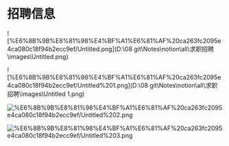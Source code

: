 # 招聘信息

![%E6%8B%9B%E8%81%98%E4%BF%A1%E6%81%AF%20ca263fc2095e4ca080c18f94b2ecc9ef/Untitled.png](D:\08 git\Notes\notion\all\求职招聘\images\Untitled.png)

![%E6%8B%9B%E8%81%98%E4%BF%A1%E6%81%AF%20ca263fc2095e4ca080c18f94b2ecc9ef/Untitled%201.png](D:\08 git\Notes\notion\all\求职招聘\images\Untitled 1.png)

![%E6%8B%9B%E8%81%98%E4%BF%A1%E6%81%AF%20ca263fc2095e4ca080c18f94b2ecc9ef/Untitled%202.png](%E6%8B%9B%E8%81%98%E4%BF%A1%E6%81%AF%20ca263fc2095e4ca080c18f94b2ecc9ef/Untitled%202.png)

![%E6%8B%9B%E8%81%98%E4%BF%A1%E6%81%AF%20ca263fc2095e4ca080c18f94b2ecc9ef/Untitled%203.png](%E6%8B%9B%E8%81%98%E4%BF%A1%E6%81%AF%20ca263fc2095e4ca080c18f94b2ecc9ef/Untitled%203.png)